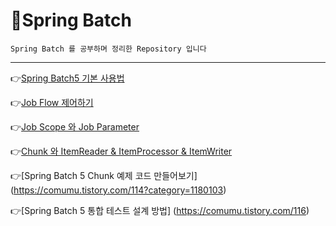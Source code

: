# 🎯Spring Batch 

`Spring Batch 를 공부하며 정리한 Repository 입니다`

****

👉[Spring Batch5 기본 사용법](https://comumu.tistory.com/110?category=1180103)

👉[Job Flow 제어하기](https://comumu.tistory.com/111?category=1180103)

👉[Job Scope 와 Job Parameter](https://comumu.tistory.com/112?category=1180103)

👉[Chunk 와 ItemReader & ItemProcessor & ItemWriter](https://comumu.tistory.com/113?category=1180103)

👉[Spring Batch 5 Chunk 예제 코드 만들어보기] (https://comumu.tistory.com/114?category=1180103)

👉[Spring Batch 5 통합 테스트 설계 방법] (https://comumu.tistory.com/116)


